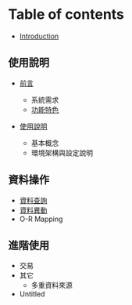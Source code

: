 # Table of contents

* [Introduction](README.md)

## 使用說明

* [前言](shi-yong-shuo-ming/qian-yan/README.md)
  * 系統需求
  * [功能特色](shi-yong-shuo-ming/qian-yan/gong-neng-te-se.md)
* [使用說明](shi-yong-shuo-ming/shi-yong-shuo-ming/README.md)

  * 基本概念
  * 環境架構與設定說明

## 資料操作

* [資料查詢](zi-liao-cao-zuo/zi-liao-cha-xun.md)
* [資料異動](zi-liao-cao-zuo/zi-liao-yi-dong.md)
* O-R Mapping

## 進階使用

* 交易
* 其它
  * 多重資料來源
* Untitled



